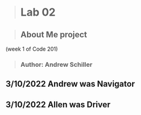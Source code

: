 > # Lab 02

> ## About Me project

(week 1 of Code 201)

> ### Author: Andrew Schiller

## 3/10/2022 Andrew was Navigator
## 3/10/2022 Allen was Driver